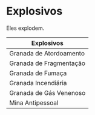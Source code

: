 # Explosivos

Eles explodem.

|       Explosivos        |
| ----------------------- |
| Granada de Atordoamento |
| Granada de Fragmentação |
| Granada de Fumaça       |
| Granada Incendiária     |
| Granada de Gás Venenoso |
| Mina Antipessoal        |
